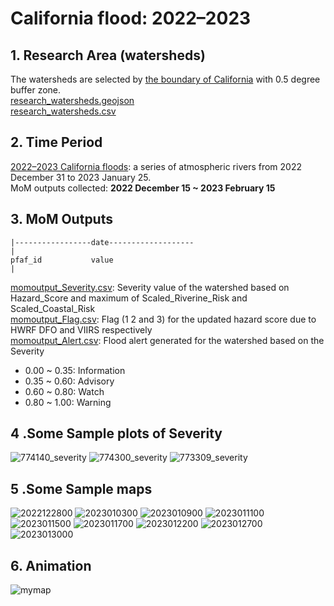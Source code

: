 # California flood: 2022–2023
## 1. Research Area (watersheds)
The watersheds are selected by [the boundary of California](California_boundary.geojson) with 0.5 degree buffer zone.  
[research_watersheds.geojson](research_watersheds.geojson)  
[research_watersheds.csv](research_watersheds.csv)
## 2. Time Period 
[2022–2023 California floods](https://en.wikipedia.org/wiki/2022%E2%80%932023_California_floods):  a series of atmospheric rivers from 2022 December 31 to 2023 January 25.  
MoM outputs collected: **2022 December 15 ~ 2023 February 15**
## 3. MoM Outputs

```
|-----------------date-------------------
|
pfaf_id           value
|
```
[momoutput_Severity.csv](momoutput_Severity.csv): Severity value of the watershed based on Hazard_Score and maximum of Scaled_Riverine_Risk and Scaled_Coastal_Risk    
[momoutput_Flag.csv](momoutput_Flag.csv): Flag (1 2 and 3) for the updated hazard score due to HWRF DFO and VIIRS respectively   
[momoutput_Alert.csv](momoutput_Alert.csv): Flood alert generated for the watershed based on the Severity 
* 0.00 ~ 0.35: Information
* 0.35 ~ 0.60: Advisory
* 0.60 ~ 0.80: Watch
* 0.80 ~ 1.00: Warning 
## 4 .Some Sample plots of Severity
![774140_severity](https://user-images.githubusercontent.com/6643873/227825523-3d8f71b8-3feb-4130-8b64-b33db130f0c3.png)
![774300_severity](https://user-images.githubusercontent.com/6643873/227825556-f8a314ed-9bd7-4f8f-b91e-21e9709274e5.png)
![773309_severity](https://user-images.githubusercontent.com/6643873/227825859-034a45ec-ba91-4385-bc90-d0869474aec5.png)
## 5 .Some Sample maps
![2022122800](https://user-images.githubusercontent.com/6643873/227826042-f14de321-f5c1-46df-933c-fd2dd5f90df1.png)
![2023010300](https://user-images.githubusercontent.com/6643873/227826155-2f5b9901-8453-4b54-8727-02eaf1737ca3.png)
![2023010900](https://user-images.githubusercontent.com/6643873/227826195-794f9078-6587-43d1-b43f-3de7ffdfa93a.png)
![2023011100](https://user-images.githubusercontent.com/6643873/227826300-e200d192-cb41-4aec-ac7c-96b7f22429ce.png)
![2023011500](https://user-images.githubusercontent.com/6643873/227826476-c3f174cc-cc6b-4642-8686-e900d4d13bcb.png)
![2023011700](https://user-images.githubusercontent.com/6643873/227826516-47ec6a47-707a-4641-9d0e-b80c7ac100d1.png)
![2023012200](https://user-images.githubusercontent.com/6643873/227826737-4e38bdab-a837-4d5c-9d7b-eb0a8bf68842.png)
![2023012700](https://user-images.githubusercontent.com/6643873/227826826-05438bd5-6581-4b3a-b101-6e883ccae33b.png)
![2023013000](https://user-images.githubusercontent.com/6643873/227826875-0ac0c1c3-2b78-4172-8b14-d28a7afc9623.png)

## 6. Animation
![mymap](https://user-images.githubusercontent.com/6643873/227825364-29da9d36-41ba-40f1-953b-cf2aa3866663.gif)




